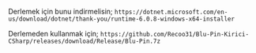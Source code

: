 Derlemek için bunu indirmelisin;
```https://dotnet.microsoft.com/en-us/download/dotnet/thank-you/runtime-6.0.8-windows-x64-installer```


Derlemeden kullanmak için;
```https://github.com/Recoo31/Blu-Pin-Kirici-CSharp/releases/download/Release/Blu-Pin.7z```
